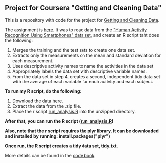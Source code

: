 ## Project for Coursera "Getting and Cleaning Data"

This is a repository with code for the project for [Getting and Cleaning Data](https://www.coursera.org/course/getdata).

The assignment is [here](https://www.coursera.org/learn/data-cleaning/peer/FIZtT/getting-and-cleaning-data-course-project). It was to read data from the ["Human Activity Recognition Using Smartphones" data set](http://archive.ics.uci.edu/ml/datasets/Human+Activity+Recognition+Using+Smartphones), and create an R script taht does the following:
1. Merges the training and the test sets to create one data set.
2. Extracts only the measurements on the mean and standard deviation for each measurement.
3. Uses descriptive activity names to name the activities in the data set
4. Appropriately labels the data set with descriptive variable names.
5. From the data set in step 4, creates a second, independent tidy data set with the average of each variable for each activity and each subject.

**To run my R script, do the following:**

1. Download the data [here](https://d396qusza40orc.cloudfront.net/getdata%2Fprojectfiles%2FUCI%20HAR%20Dataset.zip).
2. Extract the data from the .zip file.
3. Place the r script [run_analysis.R](run_analysis.R) into the unzipped directory.

**After that, you can run the R script ([run_analysis.R](run_analysis.R))**

**Also, note that the r script requires the plyr library. It can be downloaded and installed by running: install.packages("plyr")**

**Once run, the R script creates a tidy data set, [tidy.txt](tidy.txt).**

More details can be found in the [code book](CodeBook.md).